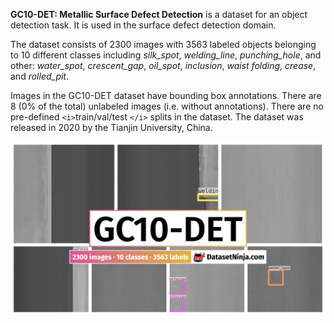 **GC10-DET: Metallic Surface Defect Detection** is a dataset for an object detection task. It is used in the surface defect detection domain.

The dataset consists of 2300 images with 3563 labeled objects belonging to 10 different classes including *silk_spot*, *welding_line*, *punching_hole*, and other: *water_spot*, *crescent_gap*, *oil_spot*, *inclusion*, *waist folding*, *crease*, and *rolled_pit*.

Images in the GC10-DET dataset have bounding box annotations. There are 8 (0% of the total) unlabeled images (i.e. without annotations). There are no pre-defined `<i>`train/val/test `</i>` splits in the dataset. The dataset was released in 2020 by the Tianjin University, China.

<img src="https://github.com/dataset-ninja/gc10-det/raw/main/visualizations/poster.png">
